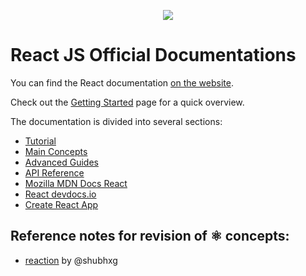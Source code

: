 <p align="center">
    <img src= "https://miro.medium.com/v2/resize:fit:828/format:webp/1*a-HMmQFQNC76zCZBZfFgJg.gif"/> 
</p>

# React JS Official Documentations

You can find the React documentation [on the website](https://react.dev/).  

Check out the [Getting Started](https://react.dev/learn) page for a quick overview.

The documentation is divided into several sections:

* [Tutorial](https://reactjs.org/tutorial/tutorial.html)
* [Main Concepts](https://reactjs.org/docs/hello-world.html)
* [Advanced Guides](https://reactjs.org/docs/jsx-in-depth.html)
* [API Reference](https://reactjs.org/docs/react-api.html)
* [Mozilla MDN Docs React](https://developer.mozilla.org/en-US/docs/Learn/Tools_and_testing/Client-side_JavaScript_frameworks/React_getting_started)
* [React devdocs.io](https://devdocs.io/react/)
* [ Create React App](https://create-react-app.dev/)

##  Reference notes for revision of ⚛️ concepts:
* [reaction](https://github.com/shubhxg/reaction) by @shubhxg
  

  
